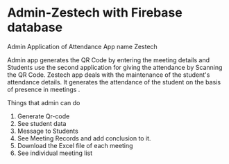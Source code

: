 # Admin-Zestech with Firebase database
Admin Application of Attendance App name Zestech

Admin app  generates the QR Code by entering the meeting details and Students use the second application for giving the attendance by Scanning the QR Code.
 Zestech app deals with the maintenance of the student's attendance details. 
It generates the attendance of the student on the basis of presence in meetings .

Things that admin can do
1) Generate Qr-code
2) See student data
3) Message to Students
4) See Meeting Records and add conclusion to it.
5) Download the Excel file of each meeting
6) See individual meeting list 

